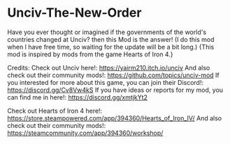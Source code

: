 # Unciv-The-New-Order
Have you ever thought or imagined if the governments of the world's countries changed at Unciv? then this Mod is the answer!
(I do this mod when I have free time, so waiting for the update will be a bit long.) {This mod is inspired by mods from the game Hearts of Iron 4.}

Credits:
Check out Unciv here!:
https://yairm210.itch.io/unciv
And also check out their community mods!:
https://github.com/topics/unciv-mod
If you interested for more about this game, you can join their Discord!:
https://discord.gg/Cv8Vw4kS
If you have ideas or reports for my mod, you can find me in here!:
https://discord.gg/xmtjkYt2

Check out Hearts of Iron 4 here!:
https://store.steampowered.com/app/394360/Hearts_of_Iron_IV/
And also check out their community mods!:
https://steamcommunity.com/app/394360/workshop/
